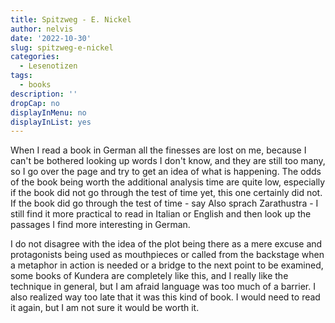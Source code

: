 ```yaml
---
title: Spitzweg - E. Nickel
author: nelvis
date: '2022-10-30'
slug: spitzweg-e-nickel
categories:
  - Lesenotizen
tags:
  - books
description: ''
dropCap: no
displayInMenu: no
displayInList: yes
---
```


When I read a book in German all the finesses are lost on me, because I can't be bothered looking up words I don't know, and they are still too many, so I go over the page and try to get an idea of what is happening. The odds of the book being worth the additional analysis time are quite low, especially if the book did not go through the test of time yet, this one certainly did not. If the book did go through the test of time - say Also sprach Zarathustra - I still find it more practical to read in Italian or English and then look up the passages I find more interesting in German.

I do not disagree with the idea of the plot being there as a mere excuse and protagonists being used as mouthpieces or called from the backstage when a metaphor in action is needed or a bridge to the next point to be examined, some books of Kundera are completely like this, and I really like the technique in general, but I am afraid language was too much of a barrier. I also realized way too late that it was this kind of book. I would need to read it again, but I am not sure it would be worth it.